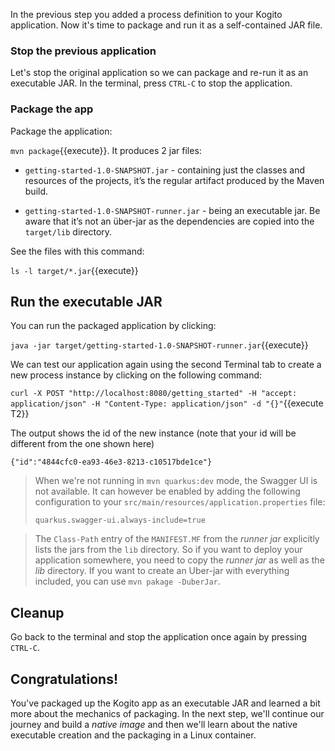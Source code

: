 In the previous step you added a process definition to your Kogito application. Now it's time to package and run it as a self-contained JAR file.

### Stop the previous application

Let's stop the original application so we can package and re-run it as an executable JAR. In the terminal, press `CTRL-C` to stop the application.

### Package the app

Package the application:

`mvn package`{{execute}}. It produces 2 jar files:

* `getting-started-1.0-SNAPSHOT.jar` - containing just the classes and resources of the projects, it’s the regular artifact produced by the Maven build.

* `getting-started-1.0-SNAPSHOT-runner.jar` - being an executable jar. Be aware that it’s not an über-jar as the dependencies are copied into the `target/lib` directory.

See the files with this command:

`ls -l target/*.jar`{{execute}}

## Run the executable JAR

You can run the packaged application by clicking:

`java -jar target/getting-started-1.0-SNAPSHOT-runner.jar`{{execute}}

We can test our application again using the second Terminal tab to create a new process instance by clicking on the following command: 

`curl -X POST "http://localhost:8080/getting_started" -H "accept: application/json" -H "Content-Type: application/json" -d "{}"`{{execute T2}}

The output shows the id of the new instance (note that your id will be different from the one shown here)   

```console
{"id":"4844cfc0-ea93-46e3-8213-c10517bde1ce"}
```

> When we're not running in `mvn quarkus:dev` mode, the Swagger UI is not available. It can however be enabled by adding the following configuration to your `src/main/resources/application.properties` file:
> 
>  `quarkus.swagger-ui.always-include=true`


> The `Class-Path` entry of the `MANIFEST.MF` from the _runner jar_ explicitly lists the jars from the `lib` directory. So if you want to deploy your application somewhere, you need to copy the _runner jar_ as well as the _lib_ directory. If you want to create an Uber-jar with everything included, you can use `mvn pakage -DuberJar`.

## Cleanup

Go back to the terminal and stop the application once again by pressing `CTRL-C`.

## Congratulations!

You've packaged up the Kogito app as an executable JAR and learned a bit more about the mechanics of packaging. In the next step, we'll continue our journey and build a _native image_ and then we'll learn about the native executable creation and the packaging in a Linux container.